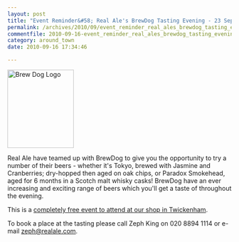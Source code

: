 ```yaml
---
layout: post
title: "Event Reminder&#58; Real Ale's BrewDog Tasting Evening - 23 September 2010"
permalink: /archives/2010/09/event_reminder_real_ales_brewdog_tasting_evening_2.html
commentfile: 2010-09-16-event_reminder_real_ales_brewdog_tasting_evening_2
category: around_town
date: 2010-09-16 17:34:46

---
```


<img src="/assets/images/2010/brew_dog_logo_thumb.gif" width="149" height="176" alt="Brew Dog Logo" class="right" />

Real Ale have teamed up with BrewDog to give you the opportunity to try a number of their beers - whether it's Tokyo, brewed with Jasmine and Cranberries; dry-hopped then aged on oak chips, or Paradox Smokehead, aged for 6 months in a Scotch malt whisky casks! BrewDog have an ever increasing and exciting range of beers which you'll get a taste of throughout the evening.

This is a [completely free event to attend at our shop in Twickenham](https://stmargarets.london/event/exhibition/200705142557).

To book a place at the tasting please call Zeph King on 020 8894 1114 or e-mail <zeph@realale.com>.
